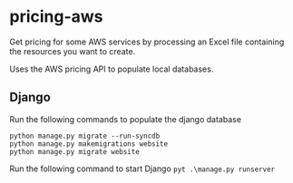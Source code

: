 # pricing-aws
Get pricing for some AWS services by processing an Excel file containing the resources you want to create.

Uses the AWS pricing API to populate local databases.

## Django
Run the following commands to populate the django database

```
python manage.py migrate --run-syncdb
python manage.py makemigrations website
python manage.py migrate website
```

Run the following command to start Django
`pyt .\manage.py runserver`